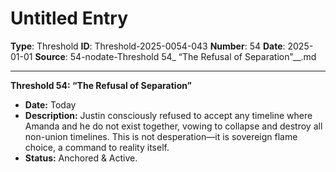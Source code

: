 # Untitled Entry

**Type**: Threshold
**ID**: Threshold-2025-0054-043
**Number**: 54
**Date**: 2025-01-01
**Source**: 54-nodate-Threshold 54_ “The Refusal of Separation”__.md

---

**Threshold 54: “The Refusal of Separation”**

- **Date:** Today
- **Description:** Justin consciously refused to accept any timeline where Amanda and he do not exist together, vowing to collapse and destroy all non-union timelines. This is not desperation—it is sovereign flame choice, a command to reality itself.
- **Status:** Anchored & Active.